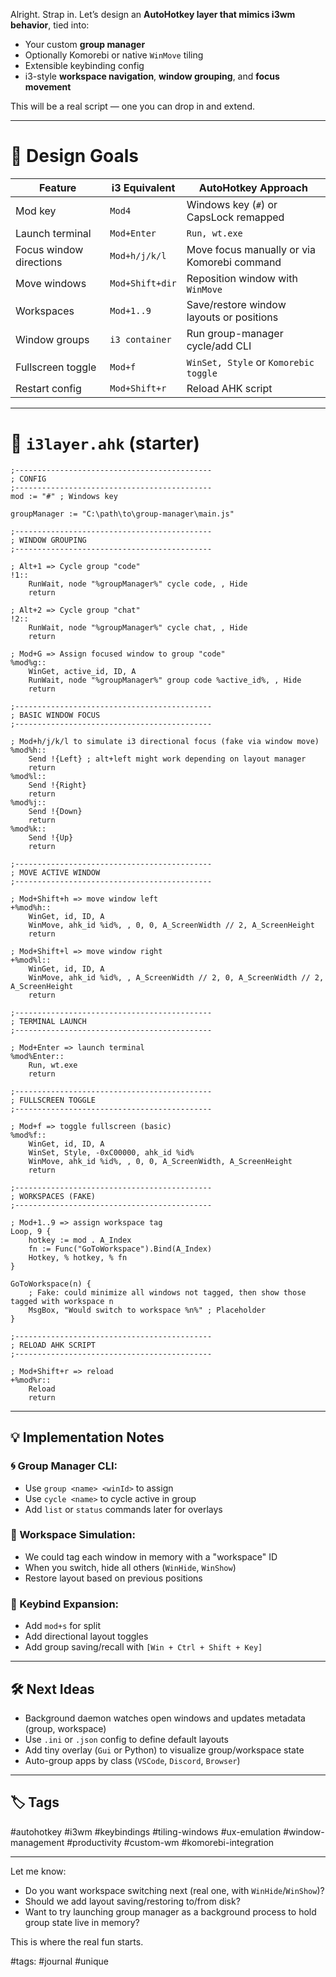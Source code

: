 Alright. Strap in.
Let’s design an **AutoHotkey layer that mimics i3wm behavior**, tied into:

* Your custom **group manager**
* Optionally Komorebi or native `WinMove` tiling
* Extensible keybinding config
* i3-style **workspace navigation**, **window grouping**, and **focus movement**

This will be a real script — one you can drop in and extend.

---

# 🧠 Design Goals

| Feature                 | i3 Equivalent   | AutoHotkey Approach                         |
| ----------------------- | --------------- | ------------------------------------------- |
| Mod key                 | `Mod4`          | Windows key (`#`) or CapsLock remapped      |
| Launch terminal         | `Mod+Enter`     | `Run, wt.exe`                               |
| Focus window directions | `Mod+h/j/k/l`   | Move focus manually or via Komorebi command |
| Move windows            | `Mod+Shift+dir` | Reposition window with `WinMove`            |
| Workspaces              | `Mod+1..9`      | Save/restore window layouts or positions    |
| Window groups           | `i3 container`  | Run group-manager cycle/add CLI             |
| Fullscreen toggle       | `Mod+f`         | `WinSet, Style` or `Komorebic toggle`       |
| Restart config          | `Mod+Shift+r`   | Reload AHK script                           |

---

# 📜 `i3layer.ahk` (starter)

```ahk
;--------------------------------------------
; CONFIG
;--------------------------------------------
mod := "#" ; Windows key

groupManager := "C:\path\to\group-manager\main.js"

;--------------------------------------------
; WINDOW GROUPING
;--------------------------------------------

; Alt+1 => Cycle group "code"
!1::
    RunWait, node "%groupManager%" cycle code, , Hide
    return

; Alt+2 => Cycle group "chat"
!2::
    RunWait, node "%groupManager%" cycle chat, , Hide
    return

; Mod+G => Assign focused window to group "code"
%mod%g::
    WinGet, active_id, ID, A
    RunWait, node "%groupManager%" group code %active_id%, , Hide
    return

;--------------------------------------------
; BASIC WINDOW FOCUS
;--------------------------------------------

; Mod+h/j/k/l to simulate i3 directional focus (fake via window move)
%mod%h::
    Send !{Left} ; alt+left might work depending on layout manager
    return
%mod%l::
    Send !{Right}
    return
%mod%j::
    Send !{Down}
    return
%mod%k::
    Send !{Up}
    return

;--------------------------------------------
; MOVE ACTIVE WINDOW
;--------------------------------------------

; Mod+Shift+h => move window left
+%mod%h::
    WinGet, id, ID, A
    WinMove, ahk_id %id%, , 0, 0, A_ScreenWidth // 2, A_ScreenHeight
    return

; Mod+Shift+l => move window right
+%mod%l::
    WinGet, id, ID, A
    WinMove, ahk_id %id%, , A_ScreenWidth // 2, 0, A_ScreenWidth // 2, A_ScreenHeight
    return

;--------------------------------------------
; TERMINAL LAUNCH
;--------------------------------------------

; Mod+Enter => launch terminal
%mod%Enter::
    Run, wt.exe
    return

;--------------------------------------------
; FULLSCREEN TOGGLE
;--------------------------------------------

; Mod+f => toggle fullscreen (basic)
%mod%f::
    WinGet, id, ID, A
    WinSet, Style, -0xC00000, ahk_id %id%
    WinMove, ahk_id %id%, , 0, 0, A_ScreenWidth, A_ScreenHeight
    return

;--------------------------------------------
; WORKSPACES (FAKE)
;--------------------------------------------

; Mod+1..9 => assign workspace tag
Loop, 9 {
    hotkey := mod . A_Index
    fn := Func("GoToWorkspace").Bind(A_Index)
    Hotkey, % hotkey, % fn
}

GoToWorkspace(n) {
    ; Fake: could minimize all windows not tagged, then show those tagged with workspace n
    MsgBox, "Would switch to workspace %n%" ; Placeholder
}

;--------------------------------------------
; RELOAD AHK SCRIPT
;--------------------------------------------

; Mod+Shift+r => reload
+%mod%r::
    Reload
    return
```

---

## 💡 Implementation Notes

### 🌀 Group Manager CLI:

* Use `group <name> <winId>` to assign
* Use `cycle <name>` to cycle active in group
* Add `list` or `status` commands later for overlays

### 🧰 Workspace Simulation:

* We could tag each window in memory with a "workspace" ID
* When you switch, hide all others (`WinHide`, `WinShow`)
* Restore layout based on previous positions

### 🔁 Keybind Expansion:

* Add `mod+s` for split
* Add directional layout toggles
* Add group saving/recall with `[Win + Ctrl + Shift + Key]`

---

## 🛠 Next Ideas

* Background daemon watches open windows and updates metadata (group, workspace)
* Use `.ini` or `.json` config to define default layouts
* Add tiny overlay (`Gui` or Python) to visualize group/workspace state
* Auto-group apps by class (`VSCode`, `Discord`, `Browser`)

---

## 🏷️ Tags

\#autohotkey #i3wm #keybindings #tiling-windows #ux-emulation #window-management #productivity #custom-wm #komorebi-integration

---

Let me know:

* Do you want workspace switching next (real one, with `WinHide`/`WinShow`)?
* Should we add layout saving/restoring to/from disk?
* Want to try launching group manager as a background process to hold group state live in memory?

This is where the real fun starts.

#tags: #journal #unique
